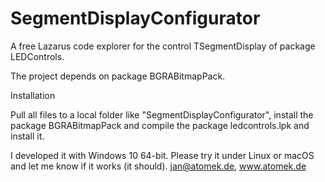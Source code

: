 # SegmentDisplayConfigurator
A free Lazarus code explorer for the control TSegmentDisplay of package LEDControls.

The project depends on package BGRABitmapPack.

Installation

Pull all files to a local folder like "SegmentDisplayConfigurator",
install the package BGRABitmapPack
and compile the package ledcontrols.lpk and install it.

I developed it with Windows 10 64-bit. Please try it under Linux or macOS and let me know
if it works (it should). jan@atomek.de, www.atomek.de
